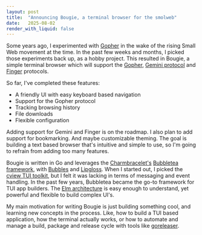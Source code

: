 ```yaml
---
layout: post
title:  "Announcing Bougie, a terminal browser for the smolweb"
date:   2025-08-02
render_with_liquid: false
---
```

Some years ago, I experimented with [Gopher](/writing-a-gopher-client.html) in the wake of the rising Small Web movement at the time. In the past few weeks and months, I picked those experiments back up, as a hobby project. This resulted in Bougie, a simple terminal browser which will support the [Gopher](https://en.wikipedia.org/wiki/Gopher_(protocol)), [Gemini protocol](https://geminiprotocol.net/) and [Finger](https://en.wikipedia.org/wiki/Finger_(protocol)) protocols.

So far, I've completed these features:

* A friendly UI with easy keyboard based navigation
* Support for the Gopher protocol
* Tracking browsing history
* File downloads
* Flexible configuration

Adding support for Gemini and Finger is on the roadmap. I also plan to add support for bookmarking. And maybe customizable theming. The goal is building a text based browser that's intuitive and simple to use, so I'm going to refrain from adding too many features.

Bougie is written in Go and leverages the [Charmbracelet's](https://charm.land/) [Bubbletea framework](https://github.com/charmbracelet/bubbletea), with [Bubbles](https://github.com/charmbracelet/bubbles) and [Lipgloss](https://github.com/charmbracelet/lipgloss). When I started out, I picked the [cview TUI toolkit](https://codeberg.org/tslocum/cview), but I felt it was lacking in terms of messaging and event handling. In the past few years, Bubbletea became the go-to framework for TUI app builders. The [Elm architecture](https://guide.elm-lang.org/architecture/) is easy enough to understand, yet powerful and flexible to build complex UI's.

My main motivation for writing Bougie is just building something cool, and learning new concepts in the process. Like, how to build a TUI based application, how the terminal actually works, or how to automate and manage a build, package and release cycle with tools like [goreleaser](https://goreleaser.com/).